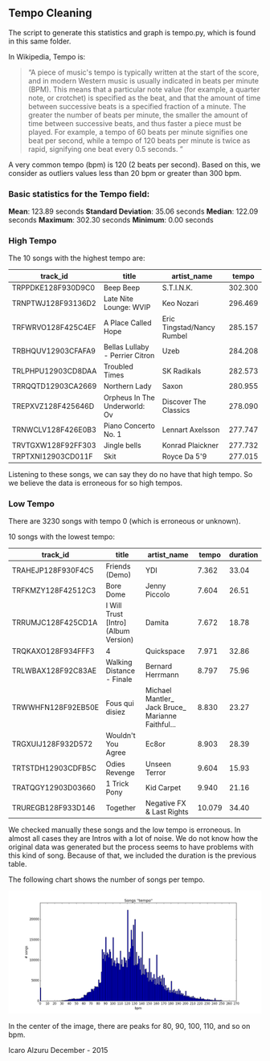 ## Tempo Cleaning

The script to generate this statistics and graph is tempo.py, which is found in
this same folder.

In Wikipedia, Tempo is:
> “A piece of music's tempo is typically written at the start of the score, and in modern Western music is usually indicated in beats per minute (BPM). This means that a particular note value (for example, a quarter note, or crotchet) is specified as the beat, and that the amount of time between successive beats is a specified fraction of a minute. The greater the number of beats per minute, the smaller the amount of time between successive beats, and thus faster a piece must be played. For example, a tempo of 60 beats per minute signifies one beat per second, while a tempo of 120 beats per minute is twice as rapid, signifying one beat every 0.5 seconds. ”

A very common tempo (bpm) is 120 (2 beats per second). Based on this, we consider as outliers values less than 20 bpm or greater than 300 bpm.

### Basic statistics for the Tempo field:

**Mean**: 123.89 seconds
**Standard Deviation**: 35.06 seconds
**Median**: 122.09 seconds
**Maximum**: 302.30 seconds
**Minimum**: 0.00 seconds

### High Tempo

The 10 songs with the highest tempo are:

track_id | title | artist_name | tempo
-------- | ----- | ----------- | -----
TRPPDKE128F930D9C0 | Beep Beep | S.T.I.N.K. | 302.300
TRNPTWJ128F93136D2 | Late Nite Lounge: WVIP | Keo Nozari | 296.469
TRFWRVO128F425C4EF | A Place Called Hope | Eric Tingstad/Nancy Rumbel | 285.157
TRBHQUV12903CFAFA9 | Bellas Lullaby - Perrier Citron | Uzeb | 284.208
TRLPHPU12903CD8DAA | Troubled Times | SK Radikals | 282.573
TRRQQTD12903CA2669 | Northern Lady | Saxon | 280.955
TREPXVZ128F425646D | Orpheus In The Underworld: Ov | Discover The Classics | 278.090
TRNWCLV128F426E0B3 | Piano Concerto No. 1 | Lennart Axelsson | 277.747
TRVTGXW128F92FF303 | Jingle bells | Konrad Plaickner | 277.732
TRPTXNI12903CD011F | Skit | Royce Da 5'9 | 277.015

Listening to these songs, we can say they do no have that high tempo. So we believe the data is erroneous for so high tempos.

### Low Tempo

There are 3230 songs with tempo 0 (which is erroneous or unknown).

10 songs with the lowest tempo:

track_id | title | artist_name | tempo | duration
-------- | ----- | ----------- | ----- | --------
TRAHEJP128F930F4C5 | Friends (Demo) | YDI | 7.362 | 33.04
TRFKMZY128F42512C3 | Bore Dome | Jenny Piccolo | 7.604 | 26.51
TRRUMJC128F425CD1A | I Will Trust [Intro] (Album Version) | Damita | 7.672 | 18.78
TRQKAXO128F934FFF3 | 4 | Quickspace | 7.971 | 32.86
TRLWBAX128F92C83AE | Walking Distance - Finale | Bernard Herrmann | 8.797 | 75.96
TRWWHFN128F92EB50E | Fous qui disiez | Michael Mantler_ Jack Bruce_ Marianne Faithful... | 8.830 | 23.27
TRGXUIJ128F932D572 | Wouldn't You Agree | Ec8or | 8.903 | 28.39
TRTSTDH12903CDFB5C | Odies Revenge | Unseen Terror | 9.604 | 15.93
TRATQGY12903D03660 | 1 Trick Pony | Kid Carpet | 9.940 | 21.16
TRUREGB128F933D146 | Together | Negative FX & Last Rights | 10.079 | 34.40

We checked manually these songs and the low tempo is erroneous. In almost all cases they are Intros with a lot of noise. We do not know how the original data was generated but the process seems to have problems with this kind of song. Because of that, we included the duration is the previous table.

The following chart shows the number of songs per tempo.

![Songs per tempo](tempo.png)

In the center of the image, there are peaks for 80, 90, 100, 110, and so on bpm.


Icaro Alzuru
December - 2015
